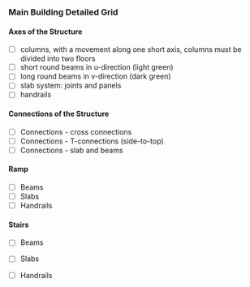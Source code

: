 
### Main Building Detailed Grid

#### Axes of the Structure

- [ ] columns, with a movement along one short axis, columns must be divided into two floors
- [ ] short round beams in u-direction (light green)
- [ ] long round beams in v-direction (dark green)
- [ ] slab system: joints and panels
- [ ] handrails

#### Connections of the Structure

- [ ] Connections - cross connections
- [ ] Connections - T-connections (side-to-top)
- [ ] Connections - slab and beams

#### Ramp

- [ ] Beams
- [ ] Slabs
- [ ] Handrails

#### Stairs

- [ ] Beams
- [ ] Slabs
- [ ] Handrails


